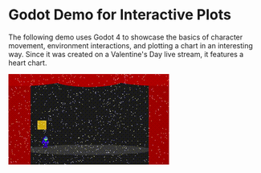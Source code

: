 # Godot Demo for Interactive Plots

The following demo uses Godot 4 to showcase the basics of character movement, environment interactions, and plotting a chart in an interesting way. Since it was created on a Valentine's Day live stream, it features a heart chart.

![Demo](demo.gif)
